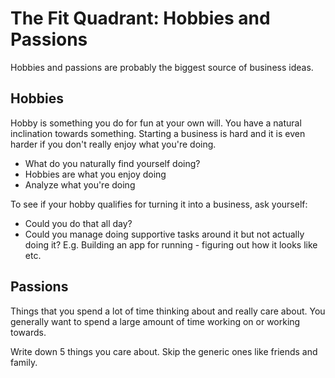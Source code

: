 # The Fit Quadrant: Hobbies and Passions

Hobbies and passions are probably the biggest source of business ideas.

## Hobbies

Hobby is something you do for fun at your own will. You have a natural inclination towards something.
Starting a business is hard and it is even harder if you don't really enjoy what you're doing.

- What do you naturally find yourself doing?
- Hobbies are what you enjoy doing
- Analyze what you're doing

To see if your hobby qualifies for turning it into a business, ask yourself:
- Could you do that all day?
- Could you manage doing supportive tasks around it but not actually doing it? E.g. Building an app for running - figuring out how it looks like etc.

## Passions

Things that you spend a lot of time thinking about and really care about. You
generally want to spend a large amount of time working on or working towards.

Write down 5 things you care about. Skip the generic ones like friends and family.
